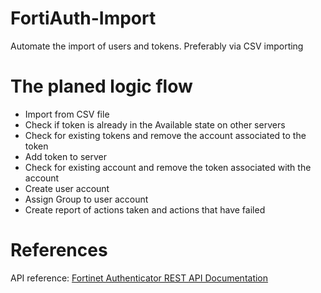 # FortiAuth-Import

Automate the import of users and tokens. Preferably via CSV importing 

# The planed logic flow

* Import from CSV file
* Check if token is already in the Available state on other servers
* Check for existing tokens and remove the account associated to the token
* Add token to server
* Check for existing account and remove the token associated with the account
* Create user account
* Assign Group to user account
* Create report of actions taken and actions that have failed

# References

API reference: [Fortinet Authenticator REST API Documentation](http://docs.fortinet.com/uploaded/files/2596/FortiAuthenticator%204.0%20REST%20API%20Solution%20Guide.pdf)